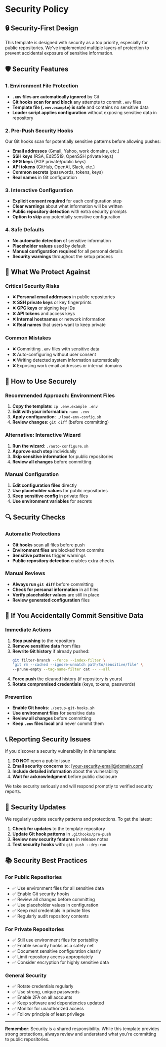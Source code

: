 # Security Policy

## 🔒 Security-First Design

This template is designed with security as a top priority, especially for public repositories. We've implemented multiple layers of protection to prevent accidental exposure of sensitive information.

## 🛡️ Security Features

### 1. Environment File Protection
- **`.env` files are automatically ignored** by Git
- **Git hooks scan for and block** any attempts to commit `.env` files
- **Template file (`.env.example`) is safe** and contains no sensitive data
- **Loader script applies configuration** without exposing sensitive data in repository

### 2. Pre-Push Security Hooks
Our Git hooks scan for potentially sensitive patterns before allowing pushes:
- **Email addresses** (Gmail, Yahoo, work domains, etc.)
- **SSH keys** (RSA, Ed25519, OpenSSH private keys)
- **GPG keys** (PGP private/public keys)
- **API tokens** (GitHub, OpenAI, Slack, etc.)
- **Common secrets** (passwords, tokens, keys)
- **Real names** in Git configuration

### 3. Interactive Configuration
- **Explicit consent required** for each configuration step
- **Clear warnings** about what information will be written
- **Public repository detection** with extra security prompts
- **Option to skip** any potentially sensitive configuration

### 4. Safe Defaults
- **No automatic detection** of sensitive information
- **Placeholder values** used by default
- **Manual configuration required** for all personal details
- **Security warnings** throughout the setup process

## 🚨 What We Protect Against

### Critical Security Risks
- ❌ **Personal email addresses** in public repositories
- ❌ **SSH private keys** or key fingerprints
- ❌ **GPG keys** or signing key IDs
- ❌ **API tokens** and access keys
- ❌ **Internal hostnames** or network information
- ❌ **Real names** that users want to keep private

### Common Mistakes
- ❌ Committing `.env` files with sensitive data
- ❌ Auto-configuring without user consent
- ❌ Writing detected system information automatically
- ❌ Exposing work email addresses or internal domains

## 🔧 How to Use Securely

### Recommended Approach: Environment Files
1. **Copy the template**: `cp .env.example .env`
2. **Edit with your information**: `nano .env`
3. **Apply configuration**: `./load-env-config.sh`
4. **Review changes**: `git diff` (before committing)

### Alternative: Interactive Wizard
1. **Run the wizard**: `./auto-configure.sh`
2. **Approve each step** individually
3. **Skip sensitive information** for public repositories
4. **Review all changes** before committing

### Manual Configuration
1. **Edit configuration files** directly
2. **Use placeholder values** for public repositories
3. **Keep sensitive config** in private files
4. **Use environment variables** for secrets

## 🔍 Security Checks

### Automatic Protections
- **Git hooks** scan all files before push
- **Environment files** are blocked from commits
- **Sensitive patterns** trigger warnings
- **Public repository detection** enables extra checks

### Manual Reviews
- **Always run `git diff`** before committing
- **Check for personal information** in all files
- **Verify placeholder values** are still in place
- **Review generated configuration** files

## 🚨 If You Accidentally Commit Sensitive Data

### Immediate Actions
1. **Stop pushing** to the repository
2. **Remove sensitive data** from files
3. **Rewrite Git history** if already pushed:
   ```bash
   git filter-branch --force --index-filter \
   'git rm --cached --ignore-unmatch path/to/sensitive/file' \
   --prune-empty --tag-name-filter cat -- --all
   ```
4. **Force push** the cleaned history (if repository is yours)
5. **Rotate compromised credentials** (keys, tokens, passwords)

### Prevention
- **Enable Git hooks**: `./setup-git-hooks.sh`
- **Use environment files** for sensitive data
- **Review all changes** before committing
- **Keep `.env` files local** and never commit them

## 📞 Reporting Security Issues

If you discover a security vulnerability in this template:

1. **DO NOT** open a public issue
2. **Email security concerns** to: [your-security-email@domain.com]
3. **Include detailed information** about the vulnerability
4. **Wait for acknowledgment** before public disclosure

We take security seriously and will respond promptly to verified security reports.

## 🔄 Security Updates

We regularly update security patterns and protections. To get the latest:

1. **Check for updates** to the template repository
2. **Update Git hook patterns** in `.githooks/pre-push`
3. **Review new security features** in release notes
4. **Test security hooks** with: `git push --dry-run`

## 📚 Security Best Practices

### For Public Repositories
- ✅ Use environment files for all sensitive data
- ✅ Enable Git security hooks
- ✅ Review all changes before committing
- ✅ Use placeholder values in configuration
- ✅ Keep real credentials in private files
- ✅ Regularly audit repository contents

### For Private Repositories
- ✅ Still use environment files for portability
- ✅ Enable security hooks as a safety net
- ✅ Document sensitive configuration clearly
- ✅ Limit repository access appropriately
- ✅ Consider encryption for highly sensitive data

### General Security
- ✅ Rotate credentials regularly
- ✅ Use strong, unique passwords
- ✅ Enable 2FA on all accounts
- ✅ Keep software and dependencies updated
- ✅ Monitor for unauthorized access
- ✅ Follow principle of least privilege

---

**Remember**: Security is a shared responsibility. While this template provides strong protections, always review and understand what you're committing to public repositories. 